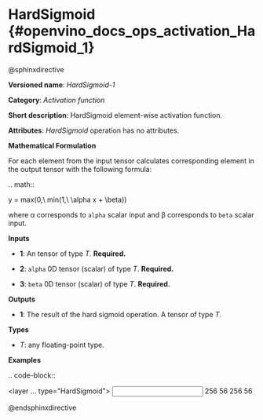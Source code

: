 # HardSigmoid {#openvino_docs_ops_activation_HardSigmoid_1}

@sphinxdirective

**Versioned name**: *HardSigmoid-1*

**Category**: *Activation function*

**Short description**: HardSigmoid element-wise activation function.

**Attributes**: *HardSigmoid* operation has no attributes.

**Mathematical Formulation**

For each element from the input tensor calculates corresponding 
element in the output tensor with the following formula:

.. math::

   y = max(0,\ min(1,\ \alpha x + \beta))


where α corresponds to ``alpha`` scalar input and β corresponds to ``beta`` scalar input.

**Inputs**

* **1**: An tensor of type *T*. **Required.**

* **2**: ``alpha`` 0D tensor (scalar) of type *T*. **Required.**

* **3**: ``beta`` 0D tensor (scalar) of type *T*. **Required.**

**Outputs**

* **1**: The result of the hard sigmoid operation. A tensor of type *T*.

**Types**

* *T*: any floating-point type.

**Examples**

.. code-block::

   <layer ... type="HardSigmoid">
       <input>
           <port id="0">
               <dim>256</dim>
               <dim>56</dim>
           </port>
           <port id="1"/>
           <port id="2"/>
       </input>
       <output>
           <port id="3">
               <dim>256</dim>
               <dim>56</dim>
           </port>
       </output>
   </layer>

@endsphinxdirective
